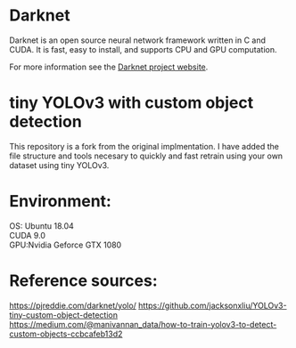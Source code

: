 # Darknet #
Darknet is an open source neural network framework written in C and CUDA. It is fast, easy to install, and supports CPU and GPU computation.

For more information see the [Darknet project website](http://pjreddie.com/darknet).

# tiny YOLOv3 with custom object detection
This repository is a fork from the original implmentation. I have added the file structure and tools necesary to quickly and fast retrain using your own dataset using tiny YOLOv3.

# Environment:
OS: Ubuntu 18.04\
CUDA 9.0\
GPU:Nvidia Geforce GTX 1080


# Reference sources:
https://pjreddie.com/darknet/yolo/
https://github.com/jacksonxliu/YOLOv3-tiny-custom-object-detection
https://medium.com/@manivannan_data/how-to-train-yolov3-to-detect-custom-objects-ccbcafeb13d2
